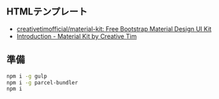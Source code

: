 HTMLテンプレート
---
- [creativetimofficial/material-kit: Free Bootstrap Material Design UI Kit](https://github.com/creativetimofficial/material-kit)
- [Introduction - Material Kit by Creative Tim](https://demos.creative-tim.com/material-kit/docs/2.0/getting-started/introduction.html)

準備
---

```bash
npm i -g gulp
npm i -g parcel-bundler
npm i
```


